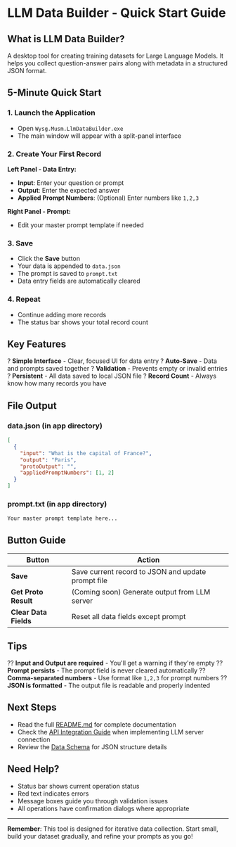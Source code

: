 # LLM Data Builder - Quick Start Guide

## What is LLM Data Builder?

A desktop tool for creating training datasets for Large Language Models. It helps you collect question-answer pairs along with metadata in a structured JSON format.

## 5-Minute Quick Start

### 1. Launch the Application
- Open `Wysg.Musm.LlmDataBuilder.exe`
- The main window will appear with a split-panel interface

### 2. Create Your First Record

**Left Panel - Data Entry:**
- **Input**: Enter your question or prompt
- **Output**: Enter the expected answer
- **Applied Prompt Numbers**: (Optional) Enter numbers like `1,2,3`

**Right Panel - Prompt:**
- Edit your master prompt template if needed

### 3. Save
- Click the **Save** button
- Your data is appended to `data.json`
- The prompt is saved to `prompt.txt`
- Data entry fields are automatically cleared

### 4. Repeat
- Continue adding more records
- The status bar shows your total record count

## Key Features

? **Simple Interface** - Clear, focused UI for data entry
? **Auto-Save** - Data and prompts saved together
? **Validation** - Prevents empty or invalid entries
? **Persistent** - All data saved to local JSON file
? **Record Count** - Always know how many records you have

## File Output

### data.json (in app directory)
```json
[
  {
    "input": "What is the capital of France?",
    "output": "Paris",
    "protoOutput": "",
    "appliedPromptNumbers": [1, 2]
  }
]
```

### prompt.txt (in app directory)
```
Your master prompt template here...
```

## Button Guide

| Button | Action |
|--------|--------|
| **Save** | Save current record to JSON and update prompt file |
| **Get Proto Result** | (Coming soon) Generate output from LLM server |
| **Clear Data Fields** | Reset all data fields except prompt |

## Tips

?? **Input and Output are required** - You'll get a warning if they're empty
?? **Prompt persists** - The prompt field is never cleared automatically
?? **Comma-separated numbers** - Use format like `1,2,3` for prompt numbers
?? **JSON is formatted** - The output file is readable and properly indented

## Next Steps

- Read the full [README.md](README.md) for complete documentation
- Check the [API Integration Guide](API_INTEGRATION.md) when implementing LLM server connection
- Review the [Data Schema](DATA_SCHEMA.md) for JSON structure details

## Need Help?

- Status bar shows current operation status
- Red text indicates errors
- Message boxes guide you through validation issues
- All operations have confirmation dialogs where appropriate

---

**Remember**: This tool is designed for iterative data collection. Start small, build your dataset gradually, and refine your prompts as you go!
